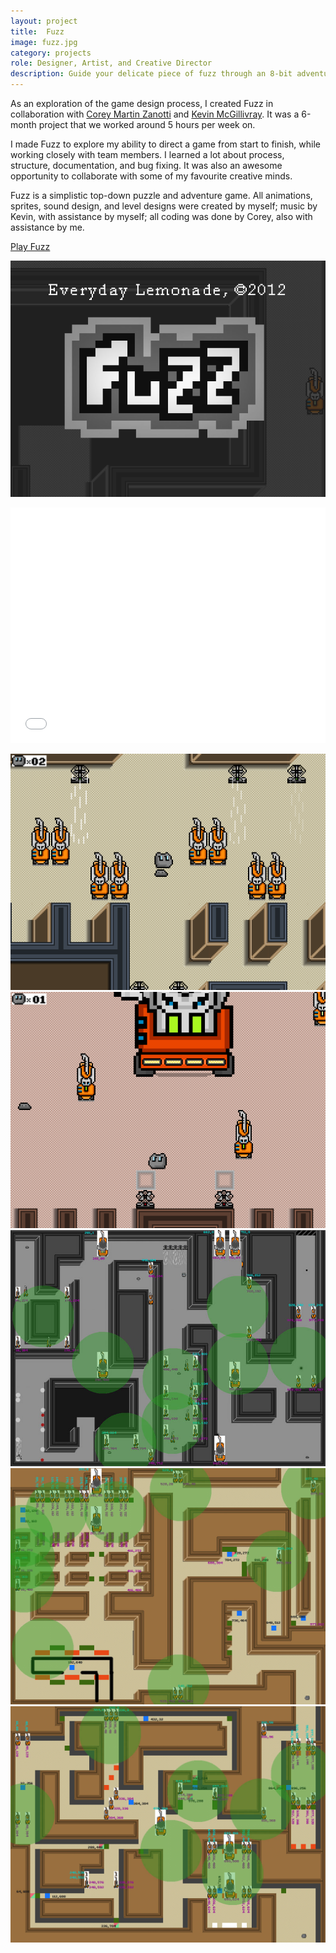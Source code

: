 ```yaml
---
layout: project
title:  Fuzz
image: fuzz.jpg
category: projects
role: Designer, Artist, and Creative Director
description: Guide your delicate piece of fuzz through an 8-bit adventure, solving puzzles and avoiding treacherous vacuum cleaners along the way.
---
```


As an exploration of the game design process, I created Fuzz in collaboration with [Corey Martin Zanotti](http://http://coreyzanotti.com "Corey Martin Zanotti") and [Kevin McGillivray](http://kevinmcgillivray.net "Kevin McGillivray"). It was a 6-month project that we worked around 5 hours per week on.

I made Fuzz to explore my ability to direct a game from start to finish, while working closely with team members. I learned a lot about process, structure, documentation, and bug fixing. It was also an awesome opportunity to collaborate with some of my favourite creative minds.

Fuzz is a simplistic top-down puzzle and adventure game. All animations, sprites, sound design, and level designs were created by myself; music by Kevin, with assistance by myself; all coding was done by Corey, also with assistance by me.

<a href="/fuzz.html" class="db br3 bw1 bree tc bright b ba b--bright pv2 ph4">Play Fuzz</a>

![Fuzz 01](/img/fuzz_image01.png)

<iframe src="//player.vimeo.com/video/62912729?color=2ba6cb&title=0&byline=0&portrait=0" width="100%" height="377" frameborder="0" webkitallowfullscreen mozallowfullscreen allowfullscreen></iframe>

![Fuzz 02](/img/fuzz_image02.png)
![Fuzz 03](/img/fuzz_image03.png)
![Fuzz Level 01](/img/fuzz_image04.jpg)
![Fuzz Level 02](/img/fuzz_image05.jpg)
![Fuzz Level 03](/img/fuzz_image06.jpg)
